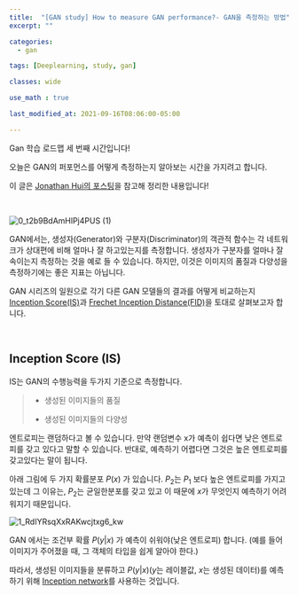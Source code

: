 ```yaml
---
title:  "[GAN study] How to measure GAN performance?- GAN을 측정하는 방법"
excerpt: ""

categories:
  - gan

tags: [Deeplearning, study, gan]

classes: wide

use_math : true

last_modified_at: 2021-09-16T08:06:00-05:00

---
```



Gan 학습 로드맵 세 번째 시간입니다!

오늘은 GAN의 퍼포먼스를 어떻게 측정하는지 알아보는 시간을 가지려고 합니다.

이 글은 [Jonathan Hui의 포스팅](https://jonathan-hui.medium.com/gan-how-to-measure-gan-performance-64b988c47732)을 참고해 정리한 내용입니다!

<br>

![0_t2b9BdAmHlPj4PUS (1)](https://user-images.githubusercontent.com/53431568/133721856-1a72a581-9082-47e8-afe2-6d88ebd9239f.jpg)



GAN에서는, 생성자(Generator)와 구분자(Discriminator)의 객관적 함수는 각 네트워크가 상대편에 비해 얼마나 잘 하고있는지를 측정합니다. 생성자가 구분자를 얼마나 잘 속이는지 측정하는 것을 예로 들 수 있습니다. 하지만, 이것은 이미지의 품질과 다양성을 측정하기에는 좋은 지표는 아닙니다.

GAN 시리즈의 일원으로 각기 다른 GAN 모델들의 결과를 어떻게 비교하는지 <u>Inception Score(IS)</u>과 <u>Frechet Inception Distance(FID)</u>을 토대로 살펴보고자 합니다. 

<br>

## Inception Score (IS)
IS는 GAN의 수행능력을 두가지 기준으로 측정합니다. 

> - 생성된 이미지들의 품질
> 
> - 생성된 이미지들의 다양성


엔트로피는 랜덤하다고 볼 수 있습니다. 만약 랜덤변수 x가 예측이 쉽다면 낮은 엔트로피를 갖고 있다고 말할 수 있습니다. 반대로, 예측하기 어렵다면 그것은 높은 엔트로피를 갖고있다는 말이 됩니다.

아래 그림에 두 가지 확률분포 $P(x)$ 가 있습니다. $P_2$는 $P_1$ 보다 높은 엔트로피를 가지고 있는데 그 이유는, $P_2$는 균일한분포를 갖고 있고 이 때문에 $x$가 무엇인지 예측하기 어려워지기 때문입니다.

![1_RdIYRsqXxRAKwcjtxg6_kw](https://user-images.githubusercontent.com/53431568/133730812-56324b4b-8750-4aa5-adf5-4c20d02c6bea.jpeg)

GAN 에서는 조건부 확률 $P(y|x)$ 가 예측이 쉬워야(낮은 엔트로피) 합니다. (예를 들어 이미지가 주어졌을 때, 그 객체의 타입을 쉽게 알아야 한다.)

따라서, 생성된 이미지들을 분류하고 $P(y|x)$($y$는 레이블값, $x$는 생성된 데이터)를 예측하기 위해 <u>Inception network</u>를 사용하는 것입니다. 










